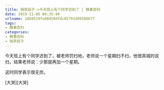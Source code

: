 ```yaml
---
title: 搞笑段子->今天班上有个同学迟到了 | 糗事百科
date: 2019-11-06 06:35:48
urlname: 18b9529fe08450dfdc85791d0958067f
tags: 
- 糗事百科
categories:
- 糗事百科
- 搞笑段子
---
```

今天班上有个同学迟到了，被老师罚扫地，老师说一个星期扫不扫，他很真城的说扫，结果老师说：少那就再加一个星期。

这时同学表示很无奈。

[大哭][大哭]


